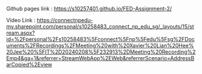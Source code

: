 Github pages link : https://s10257401.github.io/FED-Assignment-2/

Video Link : https://connectnpedu-my.sharepoint.com/personal/s10258483_connect_np_edu_sg/_layouts/15/stream.aspx?id=%2Fpersonal%2Fs10258483%5Fconnect%5Fnp%5Fedu%5Fsg%2FDocuments%2FRecordings%2FMeeting%20with%20Xavier%20Lian%20Hee%20Jee%20%5FIT%2D20240208%5F232913%2DMeeting%20Recording%2Emp4&ga=1&referrer=StreamWebApp%2EWeb&referrerScenario=AddressBarCopied%2Eview